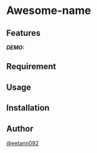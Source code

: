 # Awesome-name
<!-- ![Badge Status](https://ci-as-a-service) -->  
<!-- OverviewOverviewOverview -->  

## Features
***DEMO:***  
<!-- ![Demo](https://image-url.gif) -->  
<!-- ![demo](./images/Awesome_demo.gif)   -->
<!-- - Awesome function -->  

<!-- For more information, see `awesome-tool help`. -->  

## Requirement
<!-- - Requirement -->  

## Usage
<!-- 1. Usage -->  

## Installation
<!-- ```sh                                              -->  
<!-- $ git clone https://github.com/eetann/awesome-tool -->  
<!-- ```                                                -->  

<!-- ## Anything Else -->  

## Author
[@eetann092](https://twitter.com/eetann092)  

<!-- ## License                           -->  
<!-- [MIT](http://eetann.mit-license.org) -->  
